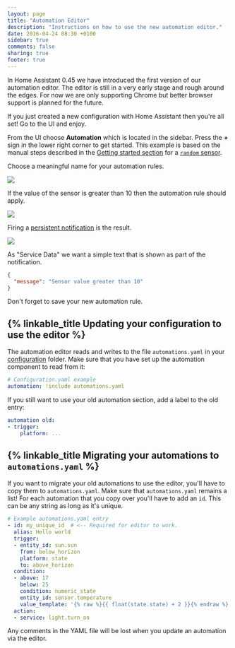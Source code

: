 ```yaml
---
layout: page
title: "Automation Editor"
description: "Instructions on how to use the new automation editor."
date: 2016-04-24 08:30 +0100
sidebar: true
comments: false
sharing: true
footer: true
---
```


In Home Assistant 0.45 we have introduced the first version of our automation editor. The editor is still in a very early stage and rough around the edges. For now we are only supporting Chrome but better browser support is planned for the future.

If you just created a new configuration with Home Assistant then you're all set! Go to the UI and enjoy.

From the UI choose **Automation** which is located in the sidebar. Press the **+** sign in the lower right corner to get started. This example is based on the manual steps described in the [Getting started section](/getting-started/automation/) for a [`random` sensor](/components/sensor.random/).

Choose a meaningful name for your automation rules.

<p class='img'>
  <img src='{{site_root}}/images/docs/automation-editor/new-automation.png' />
</p>

If the value of the sensor is greater than 10 then the automation rule should apply.

<p class='img'>
  <img src='{{site_root}}/images/docs/automation-editor/new-trigger.png' />
</p>

Firing a [persistent notification](/components/persistent_notification/) is the result.

<p class='img'>
  <img src='{{site_root}}/images/docs/automation-editor/new-action.png' />
</p>

As "Service Data" we want a simple text that is shown as part of the notification.

```json
{ 
  "message": "Sensor value greater than 10"
}
```

Don't forget to save your new automation rule.

## {% linkable_title Updating your configuration to use the editor %}

The automation editor reads and writes to the file `automations.yaml` in your [configuration](/docs/configuration/) folder. Make sure that you have set up the automation component to read from it:

```yaml
# Configuration.yaml example
automation: !include automations.yaml
```

If you still want to use your old automation section, add a label to the old entry:

```yaml
automation old:
- trigger:
    platform: ...
```

## {% linkable_title Migrating your automations to `automations.yaml` %}

If you want to migrate your old automations to use the editor, you'll have to copy them to `automations.yaml`. Make sure that `automations.yaml` remains a list! For each automation that you copy over you'll have to add an `id`. This can be any string as long as it's unique.

```yaml
# Example automations.yaml entry
- id: my_unique_id  # <-- Required for editor to work.
  alias: Hello world
  trigger:
  - entity_id: sun.sun
    from: below_horizon
    platform: state
    to: above_horizon
  condition:
  - above: 17
    below: 25
    condition: numeric_state
    entity_id: sensor.temperature
    value_template: '{% raw %}{{ float(state.state) + 2 }}{% endraw %}'
  action:
  - service: light.turn_on
```

<p class='note'>
Any comments in the YAML file will be lost when you update an automation via the editor.
</p>

